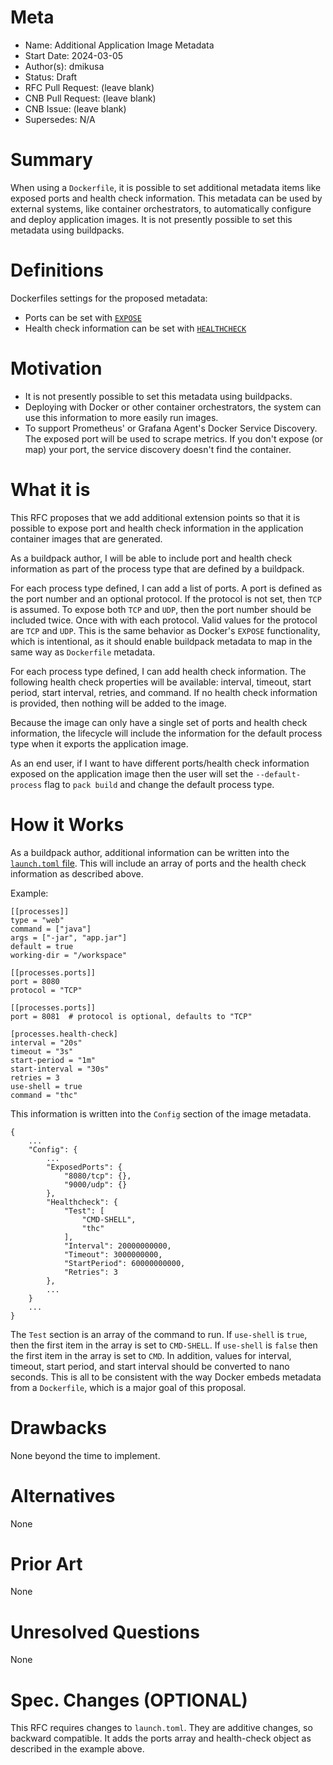 # Meta
[meta]: #meta
- Name: Additional Application Image Metadata
- Start Date: 2024-03-05
- Author(s): dmikusa
- Status: Draft
- RFC Pull Request: (leave blank)
- CNB Pull Request: (leave blank)
- CNB Issue: (leave blank)
- Supersedes: N/A

# Summary
[summary]: #summary

When using a `Dockerfile`, it is possible to set additional metadata items like exposed ports and health check information. This metadata can be used by external systems, like container orchestrators, to automatically configure and deploy application images. It is not presently possible to set this metadata using buildpacks.

# Definitions
[definitions]: #definitions

Dockerfiles settings for the proposed metadata:

- Ports can be set with [`EXPOSE`](https://docs.docker.com/reference/dockerfile/#expose)
- Health check information can be set with [`HEALTHCHECK`](https://docs.docker.com/reference/dockerfile/#healthcheck)

# Motivation
[motivation]: #motivation

- It is not presently possible to set this metadata using buildpacks.
- Deploying with Docker or other container orchestrators, the system can use this information to more easily run images.
- To support Prometheus' or Grafana Agent's Docker Service Discovery. The exposed port will be used to scrape metrics. If you don't expose (or map) your port, the service discovery doesn't find the container.

# What it is
[what-it-is]: #what-it-is

This RFC proposes that we add additional extension points so that it is possible to expose port and health check information in the application container images that are generated.

As a buildpack author, I will be able to include port and health check information as part of the process type that are defined by a buildpack. 

For each process type defined, I can add a list of ports. A port is defined as the port number and an optional protocol. If the protocol is not set, then `TCP` is assumed. To expose both `TCP` and `UDP`, then the port number should be included twice. Once with with each protocol. Valid values for the protocol are `TCP` and `UDP`. This is the same behavior as Docker's `EXPOSE` functionality, which is intentional, as it should enable buildpack metadata to map in the same way as `Dockerfile` metadata.

For each process type defined, I can add health check information. The following health check properties will be available: interval, timeout, start period, start interval, retries, and command. If no health check information is provided, then nothing will be added to the image.

Because the image can only have a single set of ports and health check information, the lifecycle will include the information for the default process type when it exports the application image.

As an end user, if I want to have different ports/health check information exposed on the application image then the user will set the `--default-process` flag to `pack build` and change the default process type.

# How it Works
[how-it-works]: #how-it-works

As a buildpack author, additional information can be written into the [`launch.toml` file](https://github.com/buildpacks/spec/blob/main/buildpack.md#launchtoml-toml). This will include an array of ports and the health check information as described above.

Example:

```
[[processes]]
type = "web"
command = ["java"]
args = ["-jar", "app.jar"]
default = true
working-dir = "/workspace"

[[processes.ports]]
port = 8080
protocol = "TCP"

[[processes.ports]]
port = 8081  # protocol is optional, defaults to "TCP"

[processes.health-check]
interval = "20s"
timeout = "3s"
start-period = "1m"
start-interval = "30s"
retries = 3
use-shell = true
command = "thc"
```

This information is written into the `Config` section of the image metadata.

```
{
    ...
    "Config": {
        ...
        "ExposedPorts": {
            "8080/tcp": {},
            "9000/udp": {}
        },
        "Healthcheck": {
            "Test": [
                "CMD-SHELL",
                "thc"
            ],
            "Interval": 20000000000,
            "Timeout": 3000000000,
            "StartPeriod": 60000000000,
            "Retries": 3
        },
        ...
    }
    ...
}
```

The `Test` section is an array of the command to run. If `use-shell` is `true`, then the first item in the array is set to `CMD-SHELL`. If `use-shell` is `false` then the first item in the array is set to `CMD`. In addition, values for interval, timeout, start period, and start interval should be converted to nano seconds. This is all to be consistent with the way Docker embeds metadata from a `Dockerfile`, which is a major goal of this proposal.

# Drawbacks
[drawbacks]: #drawbacks

None beyond the time to implement.

# Alternatives
[alternatives]: #alternatives

None

# Prior Art
[prior-art]: #prior-art

None

# Unresolved Questions
[unresolved-questions]: #unresolved-questions

None

# Spec. Changes (OPTIONAL)
[spec-changes]: #spec-changes

This RFC requires changes to `launch.toml`. They are additive changes, so backward compatible. It adds the ports array and health-check object as described in the example above.